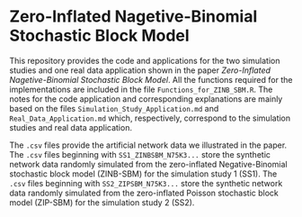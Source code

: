 # Zero-Inflated Nagetive-Binomial Stochastic Block Model

This repository provides the code and applications for the two simulation studies and one real data application shown in the paper *Zero-Inflated Nagetive-Binomial Stochastic Block Model*.
All the functions required for the implementations are included in the file `Functions_for_ZINB_SBM.R`.
The notes for the code application and corresponding explanations are mainly based on the files `Simulation_Study_Application.md` and `Real_Data_Application.md` which, respectively, correspond to the simulation studies and real data application.

The `.csv` files provide the artificial network data we illustrated in the paper.
The `.csv` files beginning with `SS1_ZINBSBM_N75K3...` store the synthetic network data randomly simulated from the zero-inflated Negative-Binomial stochastic block model (ZINB-SBM) for the simulation study $1$ (SS1).
The `.csv` files beginning with `SS2_ZIPSBM_N75K3...` store the synthetic network data randomly simulated from the zero-inflated Poisson stochastic block model (ZIP-SBM) for the simulation study $2$ (SS2).
